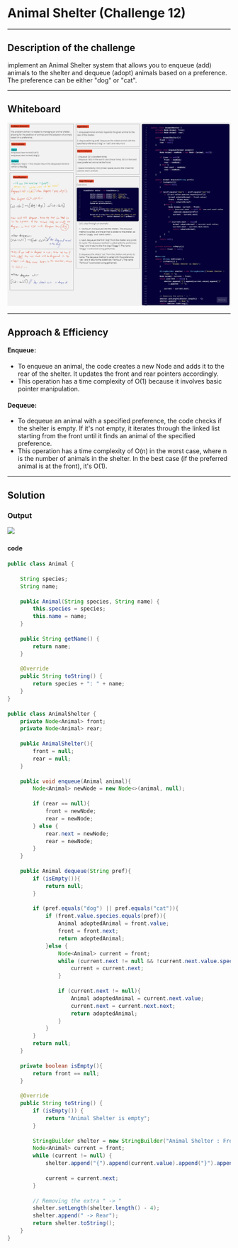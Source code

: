 # Animal Shelter (Challenge 12)

---

## Description of the challenge

implement an Animal Shelter system that allows you to enqueue (add) animals to the shelter and dequeue (adopt) animals based on a preference.
The preference can be either "dog" or "cat".

---

## Whiteboard

![](img/CC12.jpg)

---

## Approach & Efficiency

#### Enqueue:

- To enqueue an animal, the code creates a new Node and adds it to the rear of the shelter. It updates the front and rear pointers accordingly.
- This operation has a time complexity of O(1) because it involves basic pointer manipulation.

#### Dequeue:

- To dequeue an animal with a specified preference, the code checks if the shelter is empty. If it's not empty, it iterates through the linked list starting from the front until it finds an animal of the specified preference.
- This operation has a time complexity of O(n) in the worst case, where n is the number of animals in the shelter. In the best case (if the preferred animal is at the front), it's O(1).

---

## Solution

### Output

![](img/outputCC12.png)

#### code

```java
public class Animal {

    String species;
    String name;

    public Animal(String species, String name) {
        this.species = species;
        this.name = name;
    }

    public String getName() {
        return name;
    }

    @Override
    public String toString() {
        return species + ": " + name;
    }
}

public class AnimalShelter {
    private Node<Animal> front;
    private Node<Animal> rear;

    public AnimalShelter(){
        front = null;
        rear = null;
    }

    public void enqueue(Animal animal){
        Node<Animal> newNode = new Node<>(animal, null);

        if (rear == null){
            front = newNode;
            rear = newNode;
        } else {
            rear.next = newNode;
            rear = newNode;
        }
    }

    public Animal dequeue(String pref){
        if (isEmpty()){
            return null;
        }

        if (pref.equals("dog") || pref.equals("cat")){
            if (front.value.species.equals(pref)){
                Animal adoptedAnimal = front.value;
                front = front.next;
                return adoptedAnimal;
            }else {
                Node<Animal> current = front;
                while (current.next != null && !current.next.value.species.equals(pref)){
                    current = current.next;
                }

                if (current.next != null){
                    Animal adoptedAnimal = current.next.value;
                    current.next = current.next.next;
                    return adoptedAnimal;
                }
            }
        }
        return null;
    }

    private boolean isEmpty(){
        return front == null;
    }

    @Override
    public String toString() {
        if (isEmpty()) {
            return "Animal Shelter is empty";
        }

        StringBuilder shelter = new StringBuilder("Animal Shelter : Front -> ");
        Node<Animal> current = front;
        while (current != null) {
            shelter.append("{").append(current.value).append("}").append(" -> ");

            current = current.next;
        }

        // Removing the extra " -> "
        shelter.setLength(shelter.length() - 4);
        shelter.append(" -> Rear");
        return shelter.toString();
    }
}


```

